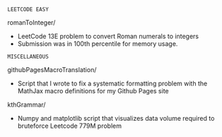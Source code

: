 ~~~~~~~~~~~~~
LEETCODE EASY
~~~~~~~~~~~~~
romanToInteger/ 
- LeetCode 13E problem to convert Roman numerals to integers
- Submission was in 100th percentile for memory usage.

~~~~~~~~~~~~~
MISCELLANEOUS
~~~~~~~~~~~~~
githubPagesMacroTranslation/ 
- Script that I wrote to fix a systematic formatting problem with the MathJax macro definitions for my Github Pages site

kthGrammar/ 
- Numpy and matplotlib script that visualizes data volume required to bruteforce Leetcode 779M problem